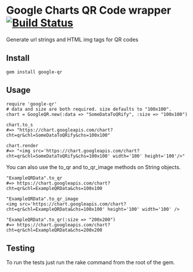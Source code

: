 # Google Charts QR Code wrapper [![Build Status](http://travis-ci.org/jhsu/google-qr.png)](http://travis-ci.org/jhsu/google-qr)

Generate url strings and HTML img tags for QR codes


## Install

    gem install google-qr

## Usage

    require 'google-qr'
    # data and size are both required. size defaults to "100x100".
    chart = GoogleQR.new(:data => "SomeDataToQRify", :size => "100x100")

    chart.to_s
    #=> "https://chart.googleapis.com/chart?cht=qr&chl=SomeDataToQRify&chs=100x100"

    chart.render
    #=> "<img src='https://chart.googleapis.com/chart?cht=qr&chl=SomeDataToQRify&chs=100x100' width='100' height='100'/>"
    
You can also use the to_qr and to_qr_image methods on String objects.

    "ExampleQRData".to_qr
    #=> https://chart.googleapis.com/chart?cht=qr&chl=ExampleQRData&chs=100x100

    "ExampleQRData".to_qr_image
    <img src='https://chart.googleapis.com/chart?cht=qr&chl=ExampleQRData&chs=100x100' height='100' width='100' />

    "ExampleQRData".to_qr(:size => "200x200")
    #=> https://chart.googleapis.com/chart?cht=qr&chl=ExampleQRData&chs=200x200
    
## Testing

To run the tests just run the rake command from the root of the gem.
